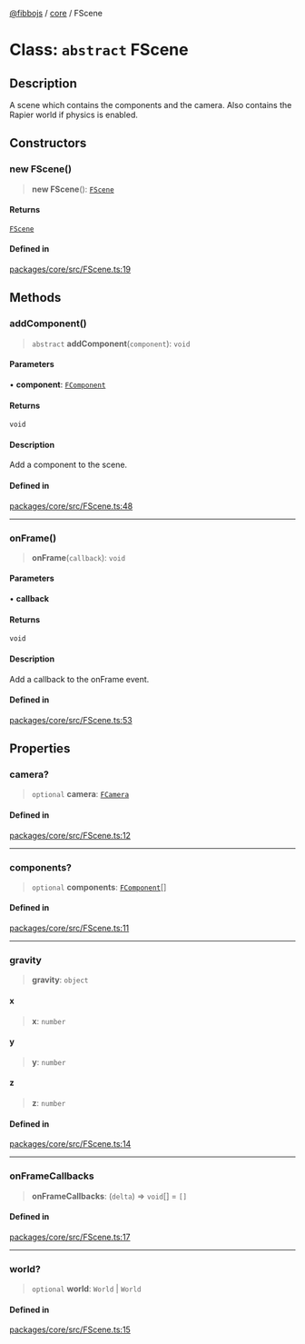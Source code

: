 [@fibbojs](/api/index) / [core](/api/core) / FScene

# Class: `abstract` FScene

## Description

A scene which contains the components and the camera.
Also contains the Rapier world if physics is enabled.

## Constructors

### new FScene()

> **new FScene**(): [`FScene`](FScene.md)

#### Returns

[`FScene`](FScene.md)

#### Defined in

[packages/core/src/FScene.ts:19](https://github.com/fibbojs/fibbo/blob/80b6fdf057f7308259e47b328813060ab5ca7088/packages/core/src/FScene.ts#L19)

## Methods

### addComponent()

> `abstract` **addComponent**(`component`): `void`

#### Parameters

• **component**: [`FComponent`](FComponent.md)

#### Returns

`void`

#### Description

Add a component to the scene.

#### Defined in

[packages/core/src/FScene.ts:48](https://github.com/fibbojs/fibbo/blob/80b6fdf057f7308259e47b328813060ab5ca7088/packages/core/src/FScene.ts#L48)

***

### onFrame()

> **onFrame**(`callback`): `void`

#### Parameters

• **callback**

#### Returns

`void`

#### Description

Add a callback to the onFrame event.

#### Defined in

[packages/core/src/FScene.ts:53](https://github.com/fibbojs/fibbo/blob/80b6fdf057f7308259e47b328813060ab5ca7088/packages/core/src/FScene.ts#L53)

## Properties

### camera?

> `optional` **camera**: [`FCamera`](FCamera.md)

#### Defined in

[packages/core/src/FScene.ts:12](https://github.com/fibbojs/fibbo/blob/80b6fdf057f7308259e47b328813060ab5ca7088/packages/core/src/FScene.ts#L12)

***

### components?

> `optional` **components**: [`FComponent`](FComponent.md)[]

#### Defined in

[packages/core/src/FScene.ts:11](https://github.com/fibbojs/fibbo/blob/80b6fdf057f7308259e47b328813060ab5ca7088/packages/core/src/FScene.ts#L11)

***

### gravity

> **gravity**: `object`

#### x

> **x**: `number`

#### y

> **y**: `number`

#### z

> **z**: `number`

#### Defined in

[packages/core/src/FScene.ts:14](https://github.com/fibbojs/fibbo/blob/80b6fdf057f7308259e47b328813060ab5ca7088/packages/core/src/FScene.ts#L14)

***

### onFrameCallbacks

> **onFrameCallbacks**: (`delta`) => `void`[] = `[]`

#### Defined in

[packages/core/src/FScene.ts:17](https://github.com/fibbojs/fibbo/blob/80b6fdf057f7308259e47b328813060ab5ca7088/packages/core/src/FScene.ts#L17)

***

### world?

> `optional` **world**: `World` \| `World`

#### Defined in

[packages/core/src/FScene.ts:15](https://github.com/fibbojs/fibbo/blob/80b6fdf057f7308259e47b328813060ab5ca7088/packages/core/src/FScene.ts#L15)
